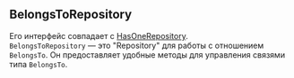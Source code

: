 ## BelongsToRepository

Его интерфейс совпадает с [HasOneRepository](./has-one-repository.md).  
`BelongsToRepository` — это "Repository" для работы с отношением `BelongsTo`. Он предоставляет удобные методы для управления связями типа `BelongsTo`.